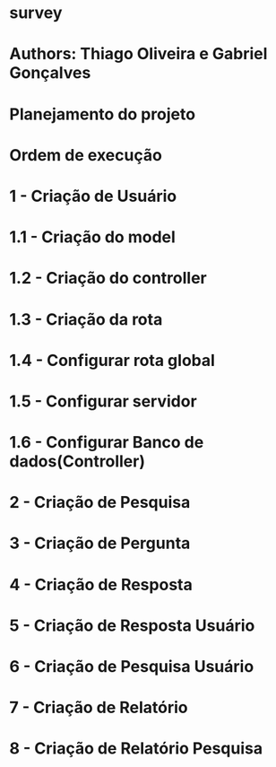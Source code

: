 # survey
# Authors: Thiago Oliveira e Gabriel Gonçalves
# Planejamento do projeto

# Ordem de execução

# 1 - Criação de Usuário
# 1.1 - Criação do model
# 1.2 - Criação do controller
# 1.3 - Criação da rota
# 1.4 - Configurar rota global
# 1.5 - Configurar servidor
# 1.6 - Configurar Banco de dados(Controller)

# 2 - Criação de Pesquisa

# 3 - Criação de Pergunta

# 4 - Criação de Resposta

# 5 - Criação de Resposta Usuário

# 6 - Criação de Pesquisa Usuário

# 7 - Criação de Relatório

# 8 - Criação de Relatório Pesquisa

